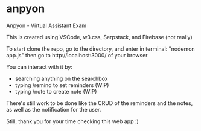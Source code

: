 # anpyon

Anpyon - Virtual Assistant Exam

This is created using VSCode, w3.css, Serpstack, and Firebase (not really)

To start clone the repo, go to the directory, and enter in terminal: "nodemon app.js" then go to http://localhost:3000/ of your browser

You can interact with it by:
- searching anything on the searchbox
- typing /remind to set reminders (WIP)
- typing /note to create note (WIP)

There's still work to be done like the CRUD of the reminders and the notes, as well as the notification for the user.

Still, thank you for your time checking this web app :)
